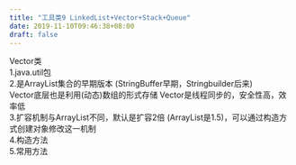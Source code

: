 ```yaml
---
title: "工具类9 LinkedList+Vector+Stack+Queue"
date: 2019-11-10T09:46:38+08:00
draft: false
---
```


Vector类    
1.java.util包   
2.是ArrayList集合的早期版本 (StringBuffer早期，Stringbuilder后来)   
    Vector底层也是利用(动态)数组的形式存储
    Vector是线程同步的，安全性高，效率低    
3.扩容机制与ArrayList不同，默认是扩容2倍    (ArrayList是1.5)，可以通过构造方式创建对象修改这一机制  
4.构造方法  
5.常用方法  